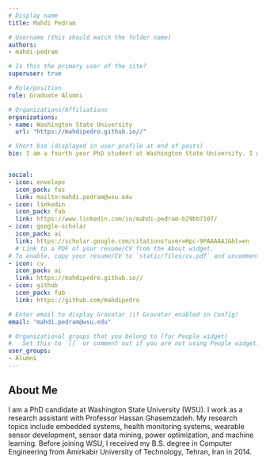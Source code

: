 ```yaml
---
# Display name
title: Mahdi Pedram

# Username (this should match the folder name)
authors:
- mahdi-pedram

# Is this the primary user of the site?
superuser: true

# Role/position
role: Graduate Alumni

# Organizations/Affiliations
organizations:
- name: Washington State University
  url: "https://mahdipedro.github.io//"

# Short bio (displayed in user profile at end of posts)
bio: I am a fourth year PhD student at Washington State University. I work as a research assistant with Professor Hassan Ghasemzadeh. My research topics include embedded systems, health monitoring systems, wearable sensor development, sensor data mining, power optimization, and machine learning. I received my B.S. degree in Computer Cngineering from Amirkabir University of Technology, Tehran, Iran in 2014.    


social:
- icon: envelope
  icon_pack: fas
  link: mailto:mahdi.pedram@wsu.edu
- icon: linkedin
  icon_pack: fab
  link: https://www.linkedin.com/in/mahdi-pedram-b29bb7107/
- icon: google-scholar
  icon_pack: ai
  link: https://scholar.google.com/citations?user=Hpc-9PAAAAAJ&hl=en
  # Link to a PDF of your resume/CV from the About widget.
# To enable, copy your resume/CV to `static/files/cv.pdf` and uncomment the lines below.  
- icon: cv
  icon_pack: ai
  link: https://mahdipedro.github.io//
- icon: github
  icon_pack: fab
  link: https://github.com/mahdipedro

# Enter email to display Gravatar (if Gravatar enabled in Config)
email: "mahdi.pedram@wsu.edu"

# Organizational groups that you belong to (for People widget)
#   Set this to `[]` or comment out if you are not using People widget.
user_groups:
- Alumni
---
```

## About Me
I am a PhD candidate at Washington State University (WSU). I work as a research assistant with Professor Hassan Ghasemzadeh. My research topics include embedded systems, health monitoring systems, wearable sensor development, sensor data mining, power optimization, and machine learning. Before joining WSU, I received my B.S. degree in Computer Engineering from Amirkabir University of Technology, Tehran, Iran in 2014.
